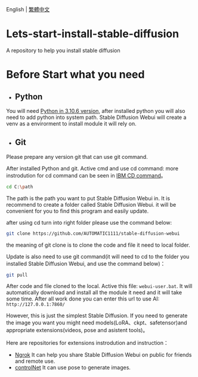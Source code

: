 English | [繁體中文](README_TCH.md)

# Lets-start-install-stable-diffusion
A repository to help you install stable diffusion

# Before Start what you need
* ## Python
You will need [Python in 3.10.6 version](https://www.python.org/downloads/release/python-3106/), after installed python you will also need to add python into system path. Stable Diffusion Webui will create a venv as a envirorment to install module it will rely on.
* ## Git
Please prepare any version git that can use git command.


After installed Python and git. Active cmd and use cd command: more instrodution for cd command can be seen in [IBM CD command](https://www.ibm.com/docs/en/aix/7.1?topic=directories-changing-another-directory-cd-command)。
```bash
cd C:\path
```
The path is the path you want to put Stable Diffusion Webui in. It is recommend to create a folder called Stable Diffusion Webui. it will be convenient for you to find this program and easily update.

after using cd turn into right folder please use the command below:
```bash
git clone https://github.com/AUTOMATIC1111/stable-diffusion-webui
```
the meaning of git clone is to clone the code and file it need to local folder.

Update is also need to use git command(it will need to cd to the folder you installed Stable Diffusion Webui, and use the command below)：
```bash
git pull
```

After code and file cloned to the local. Active this file: ```webui-user.bat```. It will automatically download and install all the module it need and it will take some time. After all work done you can enter this url to use AI: ```http://127.0.0.1:7860/```

However, this is just the simplest Stable Diffusion. If you need to generate the image you want you might need models(LoRA、ckpt、safetensor)and appropriate extensions(videos, pose and asistent tools)。

Here are repositories for extensions instrodution and instruction：
* [Ngrok](https://github.com/JingShing/Ngrok-in-StableDiffusion-tutorial/blob/main/README_TCH.md) 
  It can help you share Stable Diffusion Webui on public for friends and remote use.
* [controlNet](https://github.com/JingShing/How-to-install-controlNet/blob/main/README_TCH.md) 
  It can use pose to generate images.
